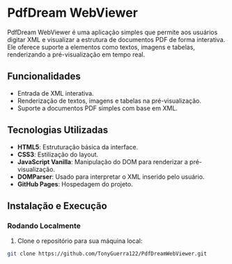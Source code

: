 # PdfDream WebViewer

PdfDream WebViewer é uma aplicação simples que permite aos usuários digitar XML e visualizar a estrutura de documentos PDF de forma interativa. Ele oferece suporte a elementos como textos, imagens e tabelas, renderizando a pré-visualização em tempo real.

## Funcionalidades

- Entrada de XML interativa.
- Renderização de textos, imagens e tabelas na pré-visualização.
- Suporte a documentos PDF simples com base em XML.

## Tecnologias Utilizadas

- **HTML5**: Estruturação básica da interface.
- **CSS3**: Estilização do layout.
- **JavaScript Vanilla**: Manipulação do DOM para renderizar a pré-visualização.
- **DOMParser**: Usado para interpretar o XML inserido pelo usuário.
- **GitHub Pages**: Hospedagem do projeto.

## Instalação e Execução

### Rodando Localmente

1. Clone o repositório para sua máquina local:
```bash
git clone https://github.com/TonyGuerra122/PdfDreamWebViewer.git
```